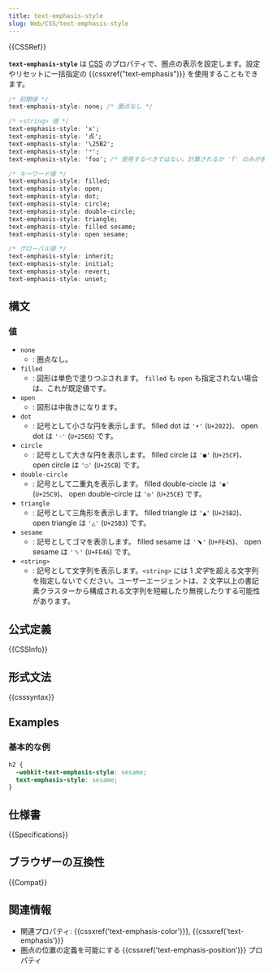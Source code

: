 ```yaml
---
title: text-emphasis-style
slug: Web/CSS/text-emphasis-style
---
```

{{CSSRef}}

**`text-emphasis-style`** は [CSS](/ja/docs/Web/CSS) のプロパティで、圏点の表示を設定します。設定やリセットに一括指定の {{cssxref("text-emphasis")}} を使用することもできます。

```css
/* 初期値 */
text-emphasis-style: none; /* 圏点なし */

/* <string> 値 */
text-emphasis-style: 'x';
text-emphasis-style: '点';
text-emphasis-style: '\25B2';
text-emphasis-style: '*';
text-emphasis-style: 'foo'; /* 使用するべきではない。計算されるか 'f' のみが表示される */

/* キーワード値 */
text-emphasis-style: filled;
text-emphasis-style: open;
text-emphasis-style: dot;
text-emphasis-style: circle;
text-emphasis-style: double-circle;
text-emphasis-style: triangle;
text-emphasis-style: filled sesame;
text-emphasis-style: open sesame;

/* グローバル値 */
text-emphasis-style: inherit;
text-emphasis-style: initial;
text-emphasis-style: revert;
text-emphasis-style: unset;
```

## 構文

### 値

- `none`
  - : 圏点なし。
- `filled`
  - : 図形は単色で塗りつぶされます。 `filled` も `open` も指定されない場合は、これが既定値です。
- `open`
  - : 図形は中抜きになります。
- `dot`
  - : 記号として小さな円を表示します。 filled dot は `'•'` (`U+2022`)、 open dot は `'◦'` (`U+25E6`) です。
- `circle`
  - : 記号として大きな円を表示します。 filled circle は `'●'` (`U+25CF`)、 open circle は `'○'` (`U+25CB`) です。
- `double-circle`
  - : 記号として二重丸を表示します。 filled double-circle は `'◉'` (`U+25C9`)、 open double-circle は `'◎'` (`U+25CE`) です。
- `triangle`
  - : 記号として三角形を表示します。 filled triangle は `'▲'` (`U+25B2`)、 open triangle は `'△'` (`U+25B3`) です。
- `sesame`
  - : 記号としてゴマを表示します。 filled sesame は `'﹅'` (`U+FE45`)、 open sesame は `'﹆'` (`U+FE46`) です。
- `<string>`
  - : 記号として文字列を表示します。`<string>` には 1 *文字*を超える文字列を指定しないでください。ユーザーエージェントは、2 文字以上の書記素クラスターから構成される文字列を短縮したり無視したりする可能性があります。

## 公式定義

{{CSSInfo}}

## 形式文法

{{csssyntax}}

## Examples

### 基本的な例

```css
h2 {
  -webkit-text-emphasis-style: sesame;
  text-emphasis-style: sesame;
}
```

## 仕様書

{{Specifications}}

## ブラウザーの互換性

{{Compat}}

## 関連情報

- 関連プロパティ: {{cssxref('text-emphasis-color')}}, {{cssxref('text-emphasis')}}
- 圏点の位置の定義を可能にする {{cssxref('text-emphasis-position')}} プロパティ
